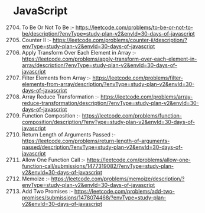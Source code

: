# JavaScript
2704. To Be Or Not To Be :- https://leetcode.com/problems/to-be-or-not-to-be/description/?envType=study-plan-v2&envId=30-days-of-javascript
2665. Counter II :- https://leetcode.com/problems/counter-ii/description/?envType=study-plan-v2&envId=30-days-of-javascript
2635. Apply Transform Over Each Element in Array :- https://leetcode.com/problems/apply-transform-over-each-element-in-array/description/?envType=study-plan-v2&envId=30-days-of-javascript
2634. Filter Elements from Array :- https://leetcode.com/problems/filter-elements-from-array/description/?envType=study-plan-v2&envId=30-days-of-javascript
2626. Array Reduce Transformation :- https://leetcode.com/problems/array-reduce-transformation/description/?envType=study-plan-v2&envId=30-days-of-javascript
2629. Function Composition :- https://leetcode.com/problems/function-composition/description/?envType=study-plan-v2&envId=30-days-of-javascript
2703. Return Length of Arguments Passed :- https://leetcode.com/problems/return-length-of-arguments-passed/description/?envType=study-plan-v2&envId=30-days-of-javascript
2666. Allow One Function Call :- https://leetcode.com/problems/allow-one-function-call/submissions/1477319082/?envType=study-plan-v2&envId=30-days-of-javascript
2623. Memoize :- https://leetcode.com/problems/memoize/description/?envType=study-plan-v2&envId=30-days-of-javascript
2723. Add Two Promises :- https://leetcode.com/problems/add-two-promises/submissions/1478074468/?envType=study-plan-v2&envId=30-days-of-javascript
